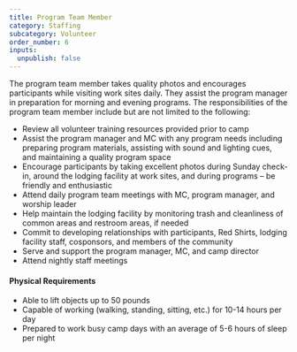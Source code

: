 ```yaml
---
title: Program Team Member
category: Staffing
subcategory: Volunteer
order_number: 6
inputs:
  unpublish: false
---
```

The program team member takes quality photos and encourages participants while visiting work sites daily. They assist the program manager in preparation for morning and evening programs. The responsibilities of the program team member include but are not limited to the following:

- Review all volunteer training resources provided prior to camp
- Assist the program manager and MC with any program needs including preparing program materials, assisting with sound and lighting cues, and maintaining a quality program space
- Encourage participants by taking excellent photos during Sunday check-in, around the lodging facility at work sites, and during programs – be friendly and enthusiastic
- Attend daily program team meetings with MC, program manager, and worship leader
- Help maintain the lodging facility by monitoring trash and cleanliness of common areas and restroom areas, if needed
- Commit to developing relationships with participants, Red Shirts, lodging facility staff, cosponsors, and members of the community
- Serve and support the program manager, MC, and camp director
- Attend nightly staff meetings

#### Physical Requirements
- Able to lift objects up to 50 pounds
- Capable of working (walking, standing, sitting, etc.) for 10-14 hours per day
- Prepared to work busy camp days with an average of 5-6 hours of sleep per night
